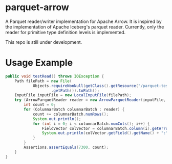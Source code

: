 # parquet-arrow
A Parquet reader/writer implementation for Apache Arrow. It is inspired by the implementation of Apache Iceberg's parquet reader. Currently, only the reader for primitive type definition levels is implemented.

This repo is still under development.

# Usage Example
```java
public void testRead() throws IOException {
    Path filePath = new File(
            Objects.requireNonNull(getClass().getResource("/parquet-testing/data/alltypes_tiny_pages_plain.parquet"))
                    .getPath()).toPath();
    InputFile inputFile = new LocalInputFile(filePath);
    try (ArrowParquetReader reader = new ArrowParquetReader(inputFile, 100)) {
        int count = 0;
        for (ColumnarBatch columnarBatch : reader) {
            count += columnarBatch.numRows();
            System.out.println();
            for (int i = 0; i < columnarBatch.numCols(); i++) {
                FieldVector colVector = columnarBatch.column(i).getArrowVector();
                System.out.println(colVector.getField().getName() + ":" + colVector);
            }
        }
        Assertions.assertEquals(7300, count);
    }
}
```